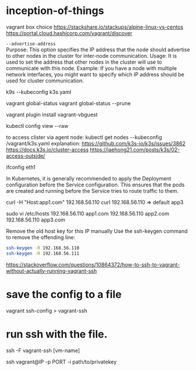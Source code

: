 # inception-of-things

vagrant box choice
https://stackshare.io/stackups/alpine-linux-vs-centos
https://portal.cloud.hashicorp.com/vagrant/discover

`--advertise-address`   
Purpose: This option specifies the IP address that the node should advertise to other nodes in the cluster for inter-node communication.
Usage: It is used to set the address that other nodes in the cluster will use to communicate with this node.
Example: If you have a node with multiple network interfaces, you might want to specify which IP address should be used for cluster communication.


k9s --kubeconfig k3s.yaml


vagrant global-status
vagrant global-status --prune

vagrant plugin install vagrant-vbguest

kubectl config view --raw

to access clister via agent node:
kubectl get nodes --kubeconfig /vagrant/k3s.yaml
explanation: 
https://github.com/k3s-io/k3s/issues/3862
https://docs.k3s.io/cluster-access
https://jaehong21.com/posts/k3s/02-access-outside/


ifconfig eth1



In Kubernetes, it is generally recommended to apply the Deployment configuration before the Service configuration. This ensures that the pods are created and running before the Service tries to route traffic to them.


curl -H "Host:app1.com" 192.168.56.110
curl 192.168.56.110 => default app3

sudo vi /etc/hosts
192.168.56.110  app1.com
192.168.56.110  app2.com
192.168.56.110  app3.com


Remove the old host key for this IP manually
Use the ssh-keygen command to remove the offending line:
```bash
ssh-keygen -R 192.168.56.110
ssh-keygen -R 192.168.56.111
```

https://stackoverflow.com/questions/10864372/how-to-ssh-to-vagrant-without-actually-running-vagrant-ssh

# save the config to a file
vagrant ssh-config > vagrant-ssh

# run ssh with the file.
ssh -F vagrant-ssh [vm-name]


ssh vagrant@IP -p PORT -i path/to/privatekey
